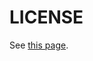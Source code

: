 # LICENSE

See [this page](https://github.com/HL2-Mods-Legacy-Project/poc-hl2-legacy-docs/blob/master/docs/mod-repositories.md).